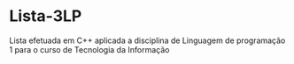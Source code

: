 # Lista-3LP
Lista efetuada em C++ aplicada a disciplina de Linguagem de programação 1 para o curso de Tecnologia da Informação
